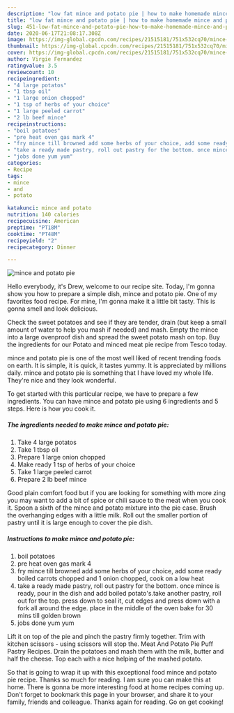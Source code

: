 ```yaml
---
description: "low fat mince and potato pie | how to make homemade mince and potato pie"
title: "low fat mince and potato pie | how to make homemade mince and potato pie"
slug: 451-low-fat-mince-and-potato-pie-how-to-make-homemade-mince-and-potato-pie
date: 2020-06-17T21:08:17.308Z
image: https://img-global.cpcdn.com/recipes/21515181/751x532cq70/mince-and-potato-pie-recipe-main-photo.jpg
thumbnail: https://img-global.cpcdn.com/recipes/21515181/751x532cq70/mince-and-potato-pie-recipe-main-photo.jpg
cover: https://img-global.cpcdn.com/recipes/21515181/751x532cq70/mince-and-potato-pie-recipe-main-photo.jpg
author: Virgie Fernandez
ratingvalue: 3.5
reviewcount: 10
recipeingredient:
- "4 large potatos"
- "1 tbsp oil"
- "1 large onion chopped"
- "1 tsp of herbs of your choice"
- "1 large peeled carrot"
- "2 lb beef mince"
recipeinstructions:
- "boil potatoes"
- "pre heat oven gas mark 4"
- "fry mince till browned add some herbs of your choice, add some ready boiled carrots chopped and 1 onion chopped, cook  on a low heat"
- "take a ready made pastry, roll out pastry for the bottom. once mince is ready, pour in the dish and add boiled potato&#39;s.take another pastry, roll out for the top. press down to seal it, cut edges and press down with a fork all around the edge. place in the middle of the oven bake for 30 mins till golden brown"
- "jobs done yum yum"
categories:
- Recipe
tags:
- mince
- and
- potato

katakunci: mince and potato 
nutrition: 140 calories
recipecuisine: American
preptime: "PT18M"
cooktime: "PT48M"
recipeyield: "2"
recipecategory: Dinner

---
```



![mince and potato pie](https://img-global.cpcdn.com/recipes/21515181/751x532cq70/mince-and-potato-pie-recipe-main-photo.jpg)

Hello everybody, it's Drew, welcome to our recipe site. Today, I'm gonna show you how to prepare a simple dish, mince and potato pie. One of my favorites food recipe. For mine, I'm gonna make it a little bit tasty. This is gonna smell and look delicious.

Check the sweet potatoes and see if they are tender, drain (but keep a small amount of water to help you mash if needed) and mash. Empty the mince into a large ovenproof dish and spread the sweet potato mash on top. Buy the ingredients for our Potato and minced meat pie recipe from Tesco today.

mince and potato pie is one of the most well liked of recent trending foods on earth. It is simple, it is quick, it tastes yummy. It is appreciated by millions daily. mince and potato pie is something that I have loved my whole life. They're nice and they look wonderful.


To get started with this particular recipe, we have to prepare a few ingredients. You can have mince and potato pie using 6 ingredients and 5 steps. Here is how you cook it.

<!--inarticleads1-->

##### The ingredients needed to make mince and potato pie:

1. Take 4 large potatos
1. Take 1 tbsp oil
1. Prepare 1 large onion chopped
1. Make ready 1 tsp of herbs of your choice
1. Take 1 large peeled carrot
1. Prepare 2 lb beef mince


Good plain comfort food but if you are looking for something with more zing you may want to add a bit of spice or chili sauce to the meat when you cook it. Spoon a sixth of the mince and potato mixture into the pie case. Brush the overhanging edges with a little milk. Roll out the smaller portion of pastry until it is large enough to cover the pie dish. 

<!--inarticleads2-->

##### Instructions to make mince and potato pie:

1. boil potatoes
1. pre heat oven gas mark 4
1. fry mince till browned add some herbs of your choice, add some ready boiled carrots chopped and 1 onion chopped, cook  on a low heat
1. take a ready made pastry, roll out pastry for the bottom. once mince is ready, pour in the dish and add boiled potato&#39;s.take another pastry, roll out for the top. press down to seal it, cut edges and press down with a fork all around the edge. place in the middle of the oven bake for 30 mins till golden brown
1. jobs done yum yum


Lift it on top of the pie and pinch the pastry firmly together. Trim with kitchen scissors - using scissors will stop the. Meat And Potato Pie Puff Pastry Recipes. Drain the potatoes and mash them with the milk, butter and half the cheese. Top each with a nice helping of the mashed potato. 

So that is going to wrap it up with this exceptional food mince and potato pie recipe. Thanks so much for reading. I am sure you can make this at home. There is gonna be more interesting food at home recipes coming up. Don't forget to bookmark this page in your browser, and share it to your family, friends and colleague. Thanks again for reading. Go on get cooking!
